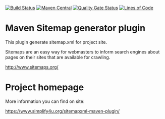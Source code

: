 [![Build Status](https://travis-ci.com/s4u/sitemapxml-maven-plugin.svg?branch=master)](https://travis-ci.com/s4u/sitemapxml-maven-plugin)
[![Maven Central](https://maven-badges.herokuapp.com/maven-central/org.simplify4u.plugins/sitemapxml-maven-plugin/badge.svg)](https://maven-badges.herokuapp.com/maven-central/org.simplify4u.plugins/sitemapxml-maven-plugin)
[![Quality Gate Status](https://sonarcloud.io/api/project_badges/measure?project=org.simplify4u.plugins%3Asitemapxml-maven-plugin&metric=alert_status)](https://sonarcloud.io/dashboard?id=org.simplify4u.plugins%3Asitemapxml-maven-plugin)
[![Lines of Code](https://sonarcloud.io/api/project_badges/measure?project=org.simplify4u.plugins%3Asitemapxml-maven-plugin&metric=ncloc)](https://sonarcloud.io/dashboard?id=org.simplify4u.plugins%3Asitemapxml-maven-plugin)
# Maven Sitemap generator plugin

This plugin generate sitemap.xml for project site.

Sitemaps are an easy way for webmasters to inform search engines about pages on their sites
that are available for crawling.

http://www.sitemaps.org/


# Project homepage

More information you can find on site:

https://www.simplify4u.org/sitemapxml-maven-plugin/
